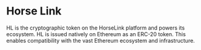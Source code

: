 # Horse Link

HL is the cryptographic token on the HorseLink platform and powers its ecosystem. HL is issued
natively on Ethereum as an ERC-20 token. This enables compatibility with the vast Ethereum
ecosystem and infrastructure.
